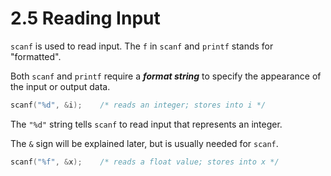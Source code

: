 # 2.5 Reading Input

`scanf` is used to read input. The `f` in `scanf` and `printf` stands for "formatted".

Both `scanf` and `printf` require a ***format string*** to specify the appearance of the input or output data.

```c
scanf("%d", &i);    /* reads an integer; stores into i */
```

The `"%d"` string tells `scanf` to read input that represents an integer.

The `&` sign will be explained later, but is usually needed for `scanf`.

```c
scanf("%f", &x);    /* reads a float value; stores into x */
```
